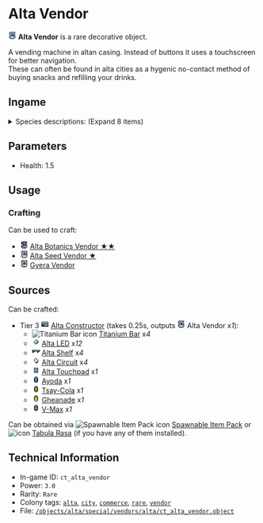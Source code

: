 # Alta Vendor

<img src="https://raw.githubusercontent.com/Ceterai/Enternia/main/objects/alta/special/vendors/alta/icon.png" alt="Alta Vendor icon" loading="lazy" width="auto" height="16px"/> **Alta Vendor** is a rare decorative object.

A vending machine in altan casing. Instead of buttons it uses a touchscreen for better navigation.  
These can often be found in alta cities as a hygenic no-contact method of buying snacks and refilling your drinks.

## Ingame

<details markdown="1"><summary>Species descriptions: (Expand 8 items)</summary>

- Alta: Oa, a vendor! I can get some drinks and snacks here~
- Apex: This vending machine sells drinks and snacks.
- Avian: You can buy energising drinks from this machine.
- Floran: Energy drinksss help Floran ssstudy for exams!
- Glitch: Disappointed. These energy drinks do little for Glitch.
- Human: Oh man. I've drunk way too many of these energy drinks.
- Hylotl: A vending machine for purchasing sugary drinks and snacks.
- Novakid: These energy drinks can keep you up all night. Crazy, I tell ye.

</details>

## Parameters

- Health: 1.5

## Usage

### Crafting

Can be used to craft:

- <img src="https://raw.githubusercontent.com/Ceterai/Enternia/main/objects/alta/special/vendors/botanics/icon.png" alt="Alta Botanics Vendor ★★ icon" loading="lazy" width="auto" height="16px"/> [Alta Botanics Vendor ★★](https://ceterai.github.io/MyEnternia/Wiki/AltaBotanicsVendor)
- <img src="https://raw.githubusercontent.com/Ceterai/Enternia/main/objects/alta/special/vendors/seeds/icon.png" alt="Alta Seed Vendor ★ icon" loading="lazy" width="auto" height="16px"/> [Alta Seed Vendor ★](https://ceterai.github.io/MyEnternia/Wiki/AltaSeedVendor)
- <img src="https://raw.githubusercontent.com/Ceterai/Enternia/main/objects/alta/special/vendors/gyera/icon.png" alt="Gyera Vendor icon" loading="lazy" width="auto" height="16px"/> [Gyera Vendor](https://ceterai.github.io/MyEnternia/Wiki/GyeraVendor)

## Sources

Can be crafted:

- Tier 3 ![ ](https://raw.githubusercontent.com/Ceterai/Enternia/main/objects/alta/crafting/constructor/icon3.png) [Alta Constructor](https://ceterai.github.io/MyEnternia/Wiki/AltaConstructor) (takes 0.25s, outputs <img src="https://raw.githubusercontent.com/Ceterai/Enternia/main/objects/alta/special/vendors/alta/icon.png" alt="Alta Vendor icon" loading="lazy" width="auto" height="16px"/> Alta Vendor x*1*):
  - <img src="https://starbounder.org/mediawiki/images/9/94/Titanium_Bar.png" alt="Titanium Bar icon" loading="lazy" width="14px" height="13px"/> [Titanium Bar](https://starbounder.org/Titanium_Bar) x*4*
  - <img src="https://raw.githubusercontent.com/Ceterai/Enternia/main/objects/alta/wired/led/icon.png" alt="Alta LED icon" loading="lazy" width="auto" height="16px"/> [Alta LED](https://ceterai.github.io/MyEnternia/Wiki/AltaLED) x*12*
  - <img src="https://raw.githubusercontent.com/Ceterai/Enternia/main/objects/alta/basic/shelf/icon.png" alt="Alta Shelf icon" loading="lazy" width="auto" height="16px"/> [Alta Shelf](https://ceterai.github.io/MyEnternia/Wiki/AltaShelf) x*4*
  - <img src="https://raw.githubusercontent.com/Ceterai/Enternia/main/objects/alta/wired/circuit/icon.png" alt="Alta Circuit icon" loading="lazy" width="auto" height="16px"/> [Alta Circuit](https://ceterai.github.io/MyEnternia/Wiki/AltaCircuit) x*4*
  - <img src="https://raw.githubusercontent.com/Ceterai/Enternia/main/objects/alta/wired/touchpad/icon.png" alt="Alta Touchpad icon" loading="lazy" width="auto" height="16px"/> [Alta Touchpad](https://ceterai.github.io/MyEnternia/Wiki/AltaTouchpad) x*1*
  - <img src="https://raw.githubusercontent.com/Ceterai/Enternia/main/items/generic/food/shop/drinks/ct_aya_soda.png" alt="Ayoda icon" loading="lazy" width="auto" height="16px"/> [Ayoda](https://ceterai.github.io/MyEnternia/Wiki/Ayoda) x*1*
  - <img src="https://raw.githubusercontent.com/Ceterai/Enternia/main/items/generic/food/shop/drinks/ct_tsay_cola.png" alt="Tsay-Cola icon" loading="lazy" width="auto" height="16px"/> [Tsay-Cola](https://ceterai.github.io/MyEnternia/Wiki/Tsay-Cola) x*1*
  - <img src="https://raw.githubusercontent.com/Ceterai/Enternia/main/items/generic/food/shop/drinks/ct_gheanade.png" alt="Gheanade icon" loading="lazy" width="auto" height="16px"/> [Gheanade](https://ceterai.github.io/MyEnternia/Wiki/Gheanade) x*1*
  - <img src="https://raw.githubusercontent.com/Ceterai/Enternia/main/items/generic/food/shop/drinks/ct_vmax.png" alt="V-Max icon" loading="lazy" width="auto" height="16px"/> [V-Max](https://ceterai.github.io/MyEnternia/Wiki/V-Max) x*1*

Can be obtained via <img src="https://raw.githubusercontent.com/Silverfeelin/Starbound-SpawnableItemPack/master/interface/sip/iconSmall.png" alt="Spawnable Item Pack icon" width="18" height="14"/> [Spawnable Item Pack](https://steamcommunity.com/sharedfiles/filedetails/?id=733665104) or <img src="https://steamuserimages-a.akamaihd.net/ugc/263843960696222713/3EC9A7C005541F7D577EBCB8C5736B4EFC9973D6/" alt="icon" width="8" height="12"/> [Tabula Rasa](https://community.playstarbound.com/resources/the-tabula-rasa.3222/) (if you have any of them installed).

## Technical Information

- In-game ID: `ct_alta_vendor`
- Power: `3.0`
- Rarity: `Rare`
- Colony tags: [`alta`](https://ceterai.github.io/MyEnternia/Wiki/Tags/Alta), [`city`](https://ceterai.github.io/MyEnternia/Wiki/Tags/City), [`commerce`](https://ceterai.github.io/MyEnternia/Wiki/Tags/Commerce), [`rare`](https://ceterai.github.io/MyEnternia/Wiki/Tags/Rare), [`vendor`](https://ceterai.github.io/MyEnternia/Wiki/Tags/Vendor)
- File: [`/objects/alta/special/vendors/alta/ct_alta_vendor.object`](https://github.com/Ceterai/Enternia/blob/main/objects/alta/special/vendors/alta/ct_alta_vendor.object)
